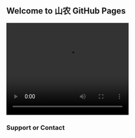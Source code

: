 ## Welcome to 山农 GitHub Pages

<!DOCTYPE html>
<html>
<head> 
<meta charset="utf-8"> 
<title>菜鸟教程(runoob.com)</title> 
</head>
<body>

<video width="320" height="240" controls autoplay>
  <source src="movie.ogg" type="video/ogg">
  <source src="movie.mp4" type="video/mp4">
  <source src="movie.webm" type="video/webm">
  <object data="movie.mp4" width="320" height="240">
    <embed width="320" height="240" src="movie.swf">
  </object>
</video>

</body>
</html>




### Support or Contact


